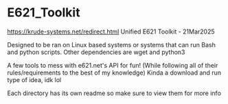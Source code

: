 # E621_Toolkit
https://krude-systems.net/redirect.html
Unified E621 Toolkit - 21Mar2025

Designed to be ran on Linux based systems or systems that can run Bash and python scripts.
Other dependencies are wget and python3

A few tools to mess with e621.net's API for fun! (While following all of their rules/requirements to the best of my knowledge)
Kinda a download and run type of idea, idk lol

Each directory has its own readme so make sure to view them for more info
